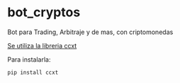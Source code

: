 # bot_cryptos
Bot para Trading, Arbitraje y de mas, con criptomonedas

[Se utiliza la libreria ccxt](https://github.com/ccxt/ccxt/)

Para instalarla: 

`pip install ccxt`
